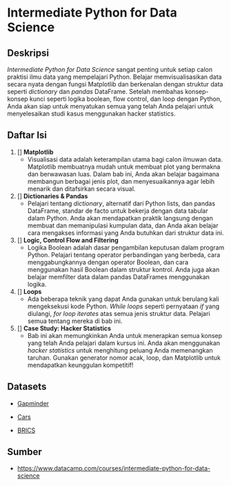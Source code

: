 # Intermediate Python for Data Science

## Deskripsi

*Intermediate Python for Data Science* sangat penting untuk setiap calon praktisi ilmu data yang mempelajari Python. Belajar memvisualisasikan data secara nyata dengan fungsi Matplotlib dan berkenalan dengan struktur data seperti *dictionary* dan *pandas* DataFrame. Setelah membahas konsep-konsep kunci seperti logika boolean, flow control, dan loop dengan Python, Anda akan siap untuk menyatukan semua yang telah Anda pelajari untuk menyelesaikan studi kasus menggunakan hacker statistics.

## Daftar Isi

1. [] **Matplotlib**
   * Visualisasi data adalah keterampilan utama bagi calon ilmuwan data. Matplotlib membuatnya mudah untuk membuat plot yang bermakna dan berwawasan luas. Dalam bab ini, Anda akan belajar bagaimana membangun berbagai jenis plot, dan menyesuaikannya agar lebih menarik dan ditafsirkan secara visual.
2. [] **Dictionaries & Pandas**
   * Pelajari tentang *dictionary*, alternatif dari Python lists, dan pandas DataFrame, standar de facto untuk bekerja dengan data tabular dalam Python. Anda akan mendapatkan praktik langsung dengan membuat dan memanipulasi kumpulan data, dan Anda akan belajar cara mengakses informasi yang Anda butuhkan dari struktur data ini.
3. [] **Logic, Control Flow and Filtering**
   * Logika Boolean adalah dasar pengambilan keputusan dalam program Python. Pelajari tentang operator perbandingan yang berbeda, cara menggabungkannya dengan operator Boolean, dan cara menggunakan hasil Boolean dalam struktur kontrol. Anda juga akan belajar memfilter data dalam pandas DataFrames menggunakan logika.
4. [] **Loops**
   * Ada beberapa teknik yang dapat Anda gunakan untuk berulang kali mengeksekusi kode Python. *While loops* seperti pernyataan *if* yang diulangi, *for loop iterates* atas semua jenis struktur data. Pelajari semua tentang mereka di bab ini.
5. [] **Case Study: Hacker Statistics**
   * Bab ini akan memungkinkan Anda untuk menerapkan semua konsep yang telah Anda pelajari dalam kursus ini. Anda akan menggunakan *hacker statistics* untuk menghitung peluang Anda memenangkan taruhan. Gunakan generator nomor acak, loop, dan Matplotlib untuk mendapatkan keunggulan kompetitif!
   
   
## Datasets

* [Gapminder](https://assets.datacamp.com/production/repositories/287/datasets/5b1e4356f9fa5b5ce32e9bd2b75c777284819cca/gapminder.csv)

* [Cars](https://assets.datacamp.com/production/repositories/287/datasets/79b3c22c47a2f45a800c62cae39035ff2ea4e609/cars.csv)

* [BRICS](https://assets.datacamp.com/production/repositories/287/datasets/b60fb5bdbeb4e4ab0545c485d351e6ff5428a155/brics.csv)

## Sumber

* https://www.datacamp.com/courses/intermediate-python-for-data-science